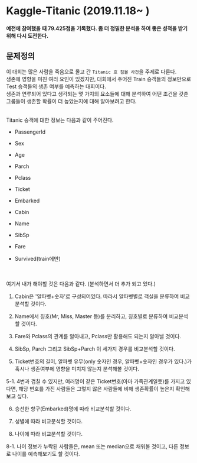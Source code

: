 # Kaggle-Titanic (2019.11.18~ )
#### 예전에 참여했을 때 79.425점을 기록했다. 좀 더 정밀한 분석을 하여 좋은 성적을 받기 위해 다시 도전한다. 
## 문제정의
이 대회는 많은 사람을 죽음으로 몰고 간 `Titanic 호 침몰 사건`을 주제로 다룬다.</br>
생존에 영향을 미친 여러 요인이 있겠지만, 대회에서 주어진 Train 승객들의 정보만으로 Test 승객들의 생존 여부를 예측하는 대회이다.</br>
생존과 연루되어 있다고 생각되는 몇 가지의 요소들에 대해 분석하여 어떤 조건을 갖춘 그룹들이 생존할 확률이 더 높았는지에 대해 알아보려고 한다.


</br>
Titanic 승객에 대한 정보는 다음과 같이 주어진다.

- PassengerId

- Sex

- Age

- Parch

- Pclass

- Ticket

- Embarked

- Cabin

- Name

- SibSp

- Fare

- Survived(train에만)

</br></br>
여기서 내가 해야할 것은 다음과 같다. (분석하면서 더 추가 되고 있다.)


1. Cabin은 '알파벳+숫자'로 구성되어있다. 따라서 알파벳별로 객실을 분류하여 비교분석할 것이다.

2. Name에서 칭호(Mr, Miss, Master 등)를 분리하고, 칭호별로 분류하여 비교분석할 것이다.

3. Fare와 Pclass의 관계를 알아내고, Pclass만 활용해도 되는지 알아낼 것이다.

4. SibSp, Parch 그리고 SibSp+Parch 이 세가지 경우를 비교분석할 것이다.

5. Ticket번호의 길이, 알파벳 유무(only 숫자인 경우, 알파벳+숫자인 경우가 있다.)가 혹시나 생존여부에 영향을 미치지 않는지 분석해볼 것이다.

5-1. 4번과 겹칠 수 있지만, 여러명이 같은 Ticket번호(아마 가족관계일듯)를 가지고 있다면, 해당 번호를 가진 사람들은 그렇지 않은 사람들에 비해 생존확률이 높은지 확인해보고 싶다.

6. 승선한 항구(Embarked)명에 따라 비교분석할 것이다.

7. 성별에 따라 비교분석할 것이다.

8. 나이에 따라 비교분석할 것이다. 

8-1. 나이 정보가 누락된 사람들은, mean 또는 median으로 채워볼 것이고, 다른 정보로 나이를 예측해보기도 할 것이다.
